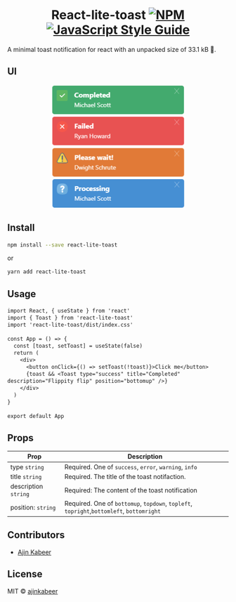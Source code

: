 <div align="center">

# React-lite-toast [![NPM](https://img.shields.io/npm/v/react-lite-toast.svg)](https://www.npmjs.com/package/react-lite-toast) [![JavaScript Style Guide](https://img.shields.io/badge/code_style-standard-brightgreen.svg)](https://standardjs.com)

</div>

A minimal toast notification for react with an unpacked size of 33.1 kB 🚀.


## UI
<div align="center">

![Alt text](assets/success.PNG "success") ![Alt text](assets/error.PNG "error")
![Alt text](assets/warning.PNG "error")  ![Alt text](assets/info.PNG "error")

</div>


## Install

```bash
npm install --save react-lite-toast
```
or
```bash
yarn add react-lite-toast
```

## Usage

```tsx
import React, { useState } from 'react'
import { Toast } from 'react-lite-toast'
import 'react-lite-toast/dist/index.css'

const App = () => {
  const [toast, setToast] = useState(false)
  return (
    <div>
      <button onClick={() => setToast(!toast)}>Click me</button>
      {toast && <Toast type="success" title="Completed" description="Flippity flip" position="bottomup" />}
    </div>
  )
}

export default App
```

## Props

| Prop                               | Description                                                        |
| ---------------------------------- | ------------------------------------------------------------------ |
| type `string`                      | Required. One of `success`, `error`, `warning`, `info`             |
| title `string`                     | Required. The title of the toast notifaction.                      |
| description `string `              | Required: The content of the toast notification                    |
| position: `string    `             | Required. One of `bottomup`, `topdown`, `topleft`, `topright`,`bottomleft`, `bottomright`          |
 

## Contributors

- [Ajin Kabeer](https://github.com/ajinkabeer)



## License

MIT © [ajinkabeer](https://github.com/ajinkabeer)
